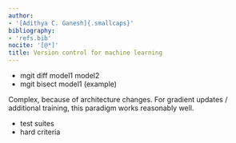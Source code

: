 ```yaml
---
author:
- '[Adithya C. Ganesh]{.smallcaps}'
bibliography:
- 'refs.bib'
nocite: '[@*]'
title: Version control for machine learning
---
```


- mgit diff model1 model2
- mgit bisect model1 (example)

Complex, because of architecture changes.
For gradient updates / additional training, this paradigm works reasonably well.

- test suites
- hard criteria

